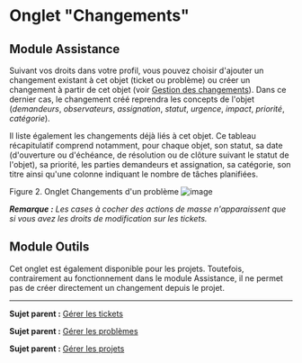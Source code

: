 Onglet "Changements"
===================

Module Assistance
-----------------
Suivant vos droits dans votre profil, vous pouvez choisir d'ajouter un changement existant à cet objet (ticket ou problème) ou créer un changement à partir de cet objet (voir [Gestion des changements](index.php?fr/04_Module_Assistance/09_Changements.md)).
Dans ce dernier cas, le changement créé reprendra les concepts de l'objet (*demandeurs*, *observateurs*,
*assignation*, *statut*, *urgence*, *impact*, *priorité*, *catégorie*).

Il liste également les changements déjà liés à cet objet. Ce tableau récapitulatif comprend notamment, pour chaque objet, son statut, sa date (d'ouverture ou d'échéance, de résolution ou de clôture suivant le statut de l'objet), sa priorité, les parties demandeurs et assignation, sa catégorie, son titre ainsi qu'une colonne indiquant le nombre de tâches planifiées. 


Figure 2. Onglet Changements d'un problème
![image](docs/image/tabChange.png)


***Remarque :** Les cases à cocher des actions de masse n'apparaissent que si vous avez les droits de modification sur les tickets.*


Module Outils
-------------
Cet onglet est également disponible pour les projets.
Toutefois, contrairement au fonctionnement dans le module Assistance, il ne permet pas de créer directement un changement depuis le projet.


-------
**Sujet parent :** [Gérer les tickets](index.php?fr/04_Module_Assistance/06_Tickets/03_Gérer_les_tickets.md "Les tickets sont gérés depuis le menu Assistance > Tickets")

**Sujet parent :** [Gérer les problèmes](index.php?fr/04_Module_Assistance/08_Problèmes.md "Les problèmes sont gérés depuis le menu Assistance > Problèmes")

**Sujet parent :** [Gérer les projets](index.php?fr/06_Module_Outils/02_Projets/01_Projets.md "Les projets sont gérés depuis le menu Outils > Projets")